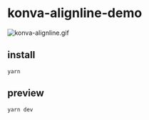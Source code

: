 # konva-alignline-demo

![konva-alignline.gif](https://s2.loli.net/2023/06/10/NPzxJwyA8HLgTmf.gif)

## install
```
yarn
```

## preview
```
yarn dev
```